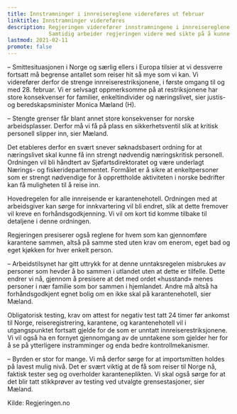```yaml
---
title: Innstramninger i innreisereglene videreføres ut februar
linktitle: Innstramninger videreføres
description: Regjeringen viderefører innstramningene i innreisereglene som ble innført 29. januar, med noen mindre tilpasninger.
             Samtidig arbeider regjeringen videre med sikte på å kunne åpne mer opp, samtidig som unntakene til karantenehotell og kontrollen strammes inn.
lastmod: 2021-02-11
promote: false
---
```


– Smittesituasjonen i Norge og særlig ellers i Europa tilsier at vi dessverre fortsatt må begrense antallet som reiser hit så mye som vi kan.
Vi viderefører derfor de strenge innreiserestriksjonene, i første omgang til og med 28. februar.
Vi er selvsagt oppmerksomme på at restriksjonene har store konsekvenser for familier, enkeltindivider og næringslivet,
sier justis- og beredskapsminister Monica Mæland (H).

– Stengte grenser får blant annet store konsekvenser for norske arbeidsplasser.
Derfor må vi få på plass en sikkerhetsventil slik at kritisk personell slipper inn, sier Mæland.

Det etableres derfor en svært snever søknadsbasert ordning for at næringslivet skal kunne få inn strengt nødvendig næringskritisk personell.
Ordningen vil bli håndtert av Sjøfartsdirektoratet og være underlagt Nærings- og fiskeridepartementet.
Formålet er å sikre at enkeltpersoner som er strengt nødvendige for å opprettholde aktiviteten i norske bedrifter kan få muligheten til å reise inn.

Hovedregelen for alle innreisende er karantenehotell.
Ordningen med at arbeidsgiver kan sørge for innkvartering vil bli endret, slik at dette fremover vil kreve en forhåndsgodkjenning.
Vi vil om kort tid komme tilbake til detaljene i denne ordningen.

Regjeringen presiserer også reglene for hvem som kan gjennomføre karantene sammen,
altså på samme sted uten krav om enerom, eget bad og eget kjøkken for hver enkelt person.

– Arbeidstilsynet har gitt uttrykk for at denne unntaksregelen misbrukes av personer som hevder å bo sammen i utlandet uten at dette er tilfelle.
Dette endrer vi nå, gjennom å presisere at det med ordet «husstand» menes personer i nær familie som bor sammen i hjemlandet.
Andre må altså ha forhåndsgodkjent egnet bolig om en ikke skal på karantenehotell, sier Mæland.

Obligatorisk testing, krav om attest for negativ test tatt 24 timer før ankomst til Norge, reiseregistrering, karantene,
og karantenehotell vil i utgangspunktet fortsatt gjelde for de som er unntatt innreiserestriksjonene.
Vi vil også ha en fornyet gjennomgang av de unntakene som gjelder her for å se på ytterligere instramminger og enda bedre kontrollmekanismer.

– Byrden er stor for mange. Vi må derfor sørge for at importsmitten holdes på lavest mulig nivå.
Det er svært viktig at de få som reiser til Norge nå, faktisk tester seg og overholder karanteneplikten.
Vi skal også sørge for at det blir tatt stikkprøver av testing ved utvalgte grensestasjoner, sier Mæland.

Kilde: Regjeringen.no
